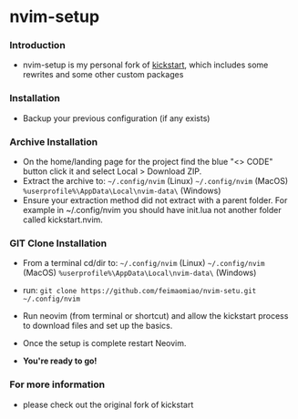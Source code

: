 # nvim-setup 

### Introduction

* nvim-setup is my personal fork of [kickstart](https://github.com/nvim-lua/kickstart.nvim), which includes some rewrites and some other custom packages   


### Installation

* Backup your previous configuration (if any exists)

### Archive Installation
* On the home/landing page for the project find the blue "<> CODE" button click it and select Local > Download ZIP.
* Extract the archive to:
  `~/.config/nvim` (Linux)
  `~/.config/nvim` (MacOS)
  `%userprofile%\AppData\Local\nvim-data\` (Windows)
* Ensure your extraction method did not extract with a parent folder. For example in ~/.config/nvim you should have init.lua not another folder called kickstart.nvim.

### GIT Clone Installation
* From a terminal cd/dir to:
    `~/.config/nvim` (Linux)
    `~/.config/nvim` (MacOS)
    `%userprofile%\AppData\Local\nvim-data\` (Windows)

* run: `git clone https://github.com/feimaomiao/nvim-setu.git ~/.config/nvim` 
* Run neovim (from terminal or shortcut) and allow the kickstart process to download files and set up the basics.
* Once the setup is complete restart Neovim.
* **You're ready to go!**

### For more information

* please check out the original fork of kickstart
